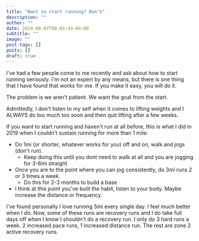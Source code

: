 ```yaml
---
title: "Want to start running? Don't"
description: ""
author: ""
date: 2024-08-07T08:03:43-04:00
subtitle: ""
image: ""
post-tags: []
posts: []
draft: true
---
```


I've had a few people come to me recently and ask about how to start running
seriously. I'm not an expert by any means, but there is one thing that I have
found that works for me. If you make it easy, you will do it.

The problem is we aren't patient. We want the goal from the start.

Admittedly, I don't listen to my self when it comes to lifting weights and I
ALWAYS do too much too soon and then quit lifting after a few weeks.

If you want to start running and haven't run at all before, this is what I did in 2019
when I couldn't sustain running for more than 1 mile:

- Do 1mi (or shorter, whatever works for you) off and on, walk and jogs (don't run).
    - Keep doing this until you dont need to walk at all and you are jogging for 3-6mi straight
- Once you are to the point where you can jog consistently, do 3mi runs 2 or 3 times a week.
    - Do this for 2-3 months to build a base
- I think at this point you've built the habit, listen to your body. Maybe increase
the distance or frequency.

I've found personally I love running 5mi every single day. I feel much better
when I do. Now, some of these runs are recovery runs and I do take full days off
when I know I shouldn't do a recovery run. I only do 3 hard runs a week. 2 increased
pace runs, 1 increased distance run. The rest are zone 2 active recovery runs.
